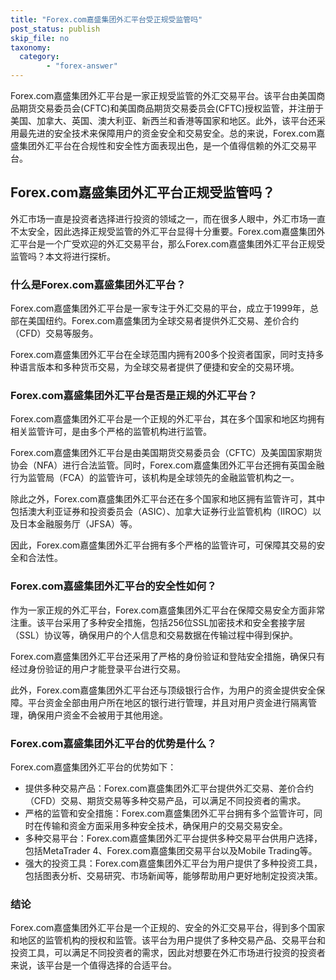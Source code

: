 ```yaml
---
title: "Forex.com嘉盛集团外汇平台受正规受监管吗"
post_status: publish
skip_file: no
taxonomy:
  category:
        - "forex-answer"
---
```


Forex.com嘉盛集团外汇平台是一家正规受监管的外汇交易平台。该平台由美国商品期货交易委员会(CFTC)和美国商品期货交易委员会(CFTC)授权监管，并注册于美国、加拿大、英国、澳大利亚、新西兰和香港等国家和地区。此外，该平台还采用最先进的安全技术来保障用户的资金安全和交易安全。总的来说，Forex.com嘉盛集团外汇平台在合规性和安全性方面表现出色，是一个值得信赖的外汇交易平台。

## Forex.com嘉盛集团外汇平台正规受监管吗？

外汇市场一直是投资者选择进行投资的领域之一，而在很多人眼中，外汇市场一直不太安全，因此选择正规受监管的外汇平台显得十分重要。Forex.com嘉盛集团外汇平台是一个广受欢迎的外汇交易平台，那么Forex.com嘉盛集团外汇平台正规受监管吗？本文将进行探析。

### 什么是Forex.com嘉盛集团外汇平台？

Forex.com嘉盛集团外汇平台是一家专注于外汇交易的平台，成立于1999年，总部在美国纽约。Forex.com嘉盛集团为全球交易者提供外汇交易、差价合约（CFD）交易等服务。

Forex.com嘉盛集团外汇平台在全球范围内拥有200多个投资者国家，同时支持多种语言版本和多种货币交易，为全球交易者提供了便捷和安全的交易环境。

### Forex.com嘉盛集团外汇平台是否是正规的外汇平台？

Forex.com嘉盛集团外汇平台是一个正规的外汇平台，其在多个国家和地区均拥有相关监管许可，是由多个严格的监管机构进行监管。

Forex.com嘉盛集团外汇平台是由美国期货交易委员会（CFTC）及美国国家期货协会（NFA）进行合法监管。同时，Forex.com嘉盛集团外汇平台还拥有英国金融行为监管局（FCA）的监管许可，该机构是全球领先的金融监管机构之一。

除此之外，Forex.com嘉盛集团外汇平台还在多个国家和地区拥有监管许可，其中包括澳大利亚证券和投资委员会（ASIC）、加拿大证券行业监管机构（IIROC）以及日本金融服务厅（JFSA）等。

因此，Forex.com嘉盛集团外汇平台拥有多个严格的监管许可，可保障其交易的安全和合法性。

### Forex.com嘉盛集团外汇平台的安全性如何？

作为一家正规的外汇平台，Forex.com嘉盛集团外汇平台在保障交易安全方面非常注重。该平台采用了多种安全措施，包括256位SSL加密技术和安全套接字层（SSL）协议等，确保用户的个人信息和交易数据在传输过程中得到保护。

Forex.com嘉盛集团外汇平台还采用了严格的身份验证和登陆安全措施，确保只有经过身份验证的用户才能登录平台进行交易。

此外，Forex.com嘉盛集团外汇平台还与顶级银行合作，为用户的资金提供安全保障。平台资金全部由用户所在地区的银行进行管理，并且对用户资金进行隔离管理，确保用户资金不会被用于其他用途。

### Forex.com嘉盛集团外汇平台的优势是什么？

Forex.com嘉盛集团外汇平台的优势如下：

- 提供多种交易产品：Forex.com嘉盛集团外汇平台提供外汇交易、差价合约（CFD）交易、期货交易等多种交易产品，可以满足不同投资者的需求。
- 严格的监管和安全措施：Forex.com嘉盛集团外汇平台拥有多个监管许可，同时在传输和资金方面采用多种安全技术，确保用户的交易交易安全。
- 多种交易平台：Forex.com嘉盛集团外汇平台提供多种交易平台供用户选择，包括MetaTrader 4、Forex.com嘉盛集团交易平台以及Mobile Trading等。
- 强大的投资工具：Forex.com嘉盛集团外汇平台为用户提供了多种投资工具，包括图表分析、交易研究、市场新闻等，能够帮助用户更好地制定投资决策。

### 结论

Forex.com嘉盛集团外汇平台是一个正规的、安全的外汇交易平台，得到多个国家和地区的监管机构的授权和监管。该平台为用户提供了多种交易产品、交易平台和投资工具，可以满足不同投资者的需求，因此对想要在外汇市场进行投资的投资者来说，该平台是一个值得选择的合适平台。